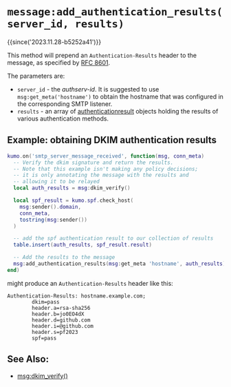 # `message:add_authentication_results(server_id, results)`

{{since('2023.11.28-b5252a41')}}

This method will prepend an `Authentication-Results` header to the message, as
specified by [RFC 8601](https://datatracker.ietf.org/doc/html/rfc8601).

The parameters are:

  * `server_id` - the *authserv-id*.  It is suggested to use
    `msg:get_meta('hostname')` to obtain the hostname that was configured in
    the corresponding SMTP listener.
  * `results` - an array of [authenticationresult](../authenticationresult.md)
    objects holding the results of various authentication methods.

## Example: obtaining DKIM authentication results

```lua
kumo.on('smtp_server_message_received', function(msg, conn_meta)
  -- Verify the dkim signature and return the results.
  -- Note that this example isn't making any policy decisions;
  -- it is only annotating the message with the results and
  -- allowing it to be relayed
  local auth_results = msg:dkim_verify()

  local spf_result = kumo.spf.check_host(
    msg:sender().domain,
    conn_meta,
    tostring(msg:sender())
  )

  -- add the spf authentication result to our collection of results
  table.insert(auth_results, spf_result.result)  

  -- Add the results to the message
  msg:add_authentication_results(msg:get_meta 'hostname', auth_results)
end)
```

might produce an `Authentication-Results` header like this:

```
Authentication-Results: hostname.example.com;
        dkim=pass
        header.a=rsa-sha256
        header.b=jo0EO4dX
        header.d=github.com
        header.i=@github.com
        header.s=pf2023
        spf=pass
```

## See Also:

* [msg:dkim_verify()](dkim_verify.md)
